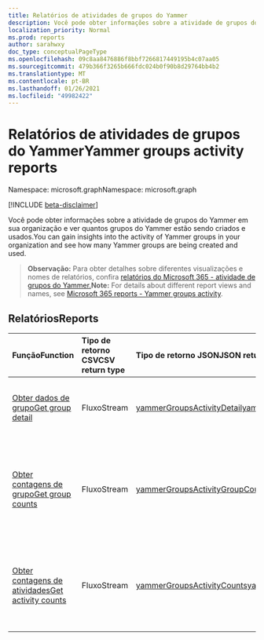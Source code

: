 ```yaml
---
title: Relatórios de atividades de grupos do Yammer
description: Você pode obter informações sobre a atividade de grupos do Yammer em sua organização e ver quantos grupos do Yammer estão sendo criados e usados.
localization_priority: Normal
ms.prod: reports
author: sarahwxy
doc_type: conceptualPageType
ms.openlocfilehash: 09c8aa8476886f8bbf7266817449195b4c07aa05
ms.sourcegitcommit: 479b366f3265b666fdc024b0f90b8d29764bb4b2
ms.translationtype: MT
ms.contentlocale: pt-BR
ms.lasthandoff: 01/26/2021
ms.locfileid: "49982422"
---
```

# <a name="yammer-groups-activity-reports"></a><span data-ttu-id="d8d56-103">Relatórios de atividades de grupos do Yammer</span><span class="sxs-lookup"><span data-stu-id="d8d56-103">Yammer groups activity reports</span></span>

<span data-ttu-id="d8d56-104">Namespace: microsoft.graph</span><span class="sxs-lookup"><span data-stu-id="d8d56-104">Namespace: microsoft.graph</span></span>

[!INCLUDE [beta-disclaimer](../../includes/beta-disclaimer.md)]

<span data-ttu-id="d8d56-105">Você pode obter informações sobre a atividade de grupos do Yammer em sua organização e ver quantos grupos do Yammer estão sendo criados e usados.</span><span class="sxs-lookup"><span data-stu-id="d8d56-105">You can gain insights into the activity of Yammer groups in your organization and see how many Yammer groups are being created and used.</span></span>

> <span data-ttu-id="d8d56-106">**Observação:** Para obter detalhes sobre diferentes visualizações e nomes de relatórios, confira [relatórios do Microsoft 365 - atividade de grupos do Yammer.](https://support.office.com/client/Yammer-groups-activity-report-94dd92ec-ea73-43c6-b51f-2a11fd78aa31)</span><span class="sxs-lookup"><span data-stu-id="d8d56-106">**Note:** For details about different report views and names, see [Microsoft 365 reports - Yammer groups activity](https://support.office.com/client/Yammer-groups-activity-report-94dd92ec-ea73-43c6-b51f-2a11fd78aa31).</span></span>

## <a name="reports"></a><span data-ttu-id="d8d56-107">Relatórios</span><span class="sxs-lookup"><span data-stu-id="d8d56-107">Reports</span></span>

| <span data-ttu-id="d8d56-108">Função</span><span class="sxs-lookup"><span data-stu-id="d8d56-108">Function</span></span>                                 | <span data-ttu-id="d8d56-109">Tipo de retorno CSV</span><span class="sxs-lookup"><span data-stu-id="d8d56-109">CSV return type</span></span> | <span data-ttu-id="d8d56-110">Tipo de retorno JSON</span><span class="sxs-lookup"><span data-stu-id="d8d56-110">JSON return type</span></span>                         | <span data-ttu-id="d8d56-111">Descrição</span><span class="sxs-lookup"><span data-stu-id="d8d56-111">Description</span></span>                              |
| :--------------------------------------- | :-------------- | :--------------------------------------- | ---------------------------------------- |
| [<span data-ttu-id="d8d56-112">Obter dados de grupo</span><span class="sxs-lookup"><span data-stu-id="d8d56-112">Get group detail</span></span>](../api/reportroot-getyammergroupsactivitydetail.md) | <span data-ttu-id="d8d56-113">Fluxo</span><span class="sxs-lookup"><span data-stu-id="d8d56-113">Stream</span></span>          | [<span data-ttu-id="d8d56-114">yammerGroupsActivityDetail</span><span class="sxs-lookup"><span data-stu-id="d8d56-114">yammerGroupsActivityDetail</span></span>](../resources/yammergroupsactivitydetail.md) | <span data-ttu-id="d8d56-115">Obtenha dados sobre as atividades de grupo do Yammer por grupo.</span><span class="sxs-lookup"><span data-stu-id="d8d56-115">Get details about Yammer groups activity by group.</span></span> |
| [<span data-ttu-id="d8d56-116">Obter contagens de grupo</span><span class="sxs-lookup"><span data-stu-id="d8d56-116">Get group counts</span></span>](../api/reportroot-getyammergroupsactivitygroupcounts.md) | <span data-ttu-id="d8d56-117">Fluxo</span><span class="sxs-lookup"><span data-stu-id="d8d56-117">Stream</span></span>          | [<span data-ttu-id="d8d56-118">yammerGroupsActivityGroupCounts</span><span class="sxs-lookup"><span data-stu-id="d8d56-118">yammerGroupsActivityGroupCounts</span></span>](../resources/yammergroupsactivitygroupcounts.md) | <span data-ttu-id="d8d56-119">Obtenha o número total de grupos que existiam e quantos incluíam atividade de conversação em grupo.</span><span class="sxs-lookup"><span data-stu-id="d8d56-119">Get the total number of groups that existed and how many included group conversation activity.</span></span> |
| [<span data-ttu-id="d8d56-120">Obter contagens de atividades</span><span class="sxs-lookup"><span data-stu-id="d8d56-120">Get activity counts</span></span>](../api/reportroot-getyammergroupsactivitycounts.md) | <span data-ttu-id="d8d56-121">Fluxo</span><span class="sxs-lookup"><span data-stu-id="d8d56-121">Stream</span></span>          | [<span data-ttu-id="d8d56-122">yammerGroupsActivityCounts</span><span class="sxs-lookup"><span data-stu-id="d8d56-122">yammerGroupsActivityCounts</span></span>](../resources/yammergroupsactivitycounts.md) | <span data-ttu-id="d8d56-123">Obtenha o número de mensagens postadas, lidas e curtidas em grupos do Yammer.</span><span class="sxs-lookup"><span data-stu-id="d8d56-123">Get the number of Yammer messages posted, read, and liked in groups.</span></span> |


